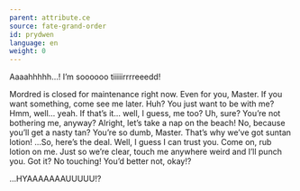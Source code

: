 ```yaml
---
parent: attribute.ce
source: fate-grand-order
id: prydwen
language: en
weight: 0
---
```


Aaaahhhhh…!
I’m soooooo tiiiiirrrreeedd!

Mordred is closed for maintenance right now.
Even for you, Master. If you want something, come see me later.
Huh? You just want to be with me?
Hmm, well… yeah. If that’s it… well, I guess, me too?
Uh, sure? You’re not bothering me, anyway?
Alright, let’s take a nap on the beach!
No, because you’ll get a nasty tan?
You’re so dumb, Master.
That’s why we’ve got suntan lotion!
…So, here’s the deal.
Well, I guess I can trust you.
Come on, rub lotion on me.
Just so we’re clear, touch me anywhere weird and I’ll punch you.
Got it? No touching! You’d better not, okay!?

…HYAAAAAAAUUUUU!?

